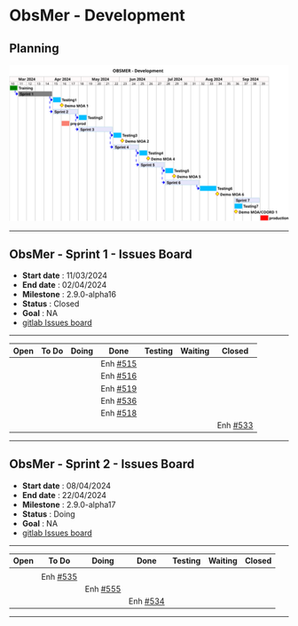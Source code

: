 # ObsMer - Development

## Planning

![ui-obsmer-planning](/projects/obsmer/not/images/refonte-obsmer-planning-sprints.svg)<!-- .element: style="width: 75%" -->

---

## ObsMer - Sprint 1 - Issues Board

- **Start date** : 11/03/2024
- **End date** : 02/04/2024
- **Milestone** : 2.9.0-alpha16
- **Status** : Closed
- **Goal** : NA
- [gitlab Issues board](https://gitlab.ifremer.fr/sih-public/sumaris/sumaris-app/-/boards/873?milestone_title=2.9.0-alpha16)

---

| **Open** | **To Do** | **Doing** |                                     **Done**                                      | **Testing** | **Waiting** | **Closed**                                                                        |
|----------|-----------|-----------|:---------------------------------------------------------------------------------:|-------------|-------------|-----------------------------------------------------------------------------------| 
|          |           |           |Enh [#515](https://gitlab.ifremer.fr/sih-public/sumaris/sumaris-app/-/issues/515)  |             |             |                                                                                   |
|          |           |           | Enh [#516](https://gitlab.ifremer.fr/sih-public/sumaris/sumaris-app/-/issues/516) |             |             |                                                                                   |            
|          |           |           | Enh [#519](https://gitlab.ifremer.fr/sih-public/sumaris/sumaris-app/-/issues/519) |             |             |                                                                                   |            
|          |           |           | Enh [#536](https://gitlab.ifremer.fr/sih-public/sumaris/sumaris-app/-/issues/536) |             |             |                                                                                   |            
|          |           |           | Enh [#518](https://gitlab.ifremer.fr/sih-public/sumaris/sumaris-app/-/issues/518) |             |             |                                                                                   |            
|          |           |           |                                                                                   |             |             | Enh [#533](https://gitlab.ifremer.fr/sih-public/sumaris/sumaris-app/-/issues/533) |
<!-- .element: class="font-size-small" -->

---

## ObsMer - Sprint 2 - Issues Board

- **Start date** : 08/04/2024
- **End date** : 22/04/2024
- **Milestone** : 2.9.0-alpha17
- **Status** : Doing
- **Goal** : NA
- [gitlab Issues board](https://gitlab.ifremer.fr/sih-public/sumaris/sumaris-app/-/boards/873?milestone_title=2.9.0-alpha17)

---

| **Open**                                                                           | **To Do**                                                                         | **Doing**                                                                         | **Done**                                                                          | **Testing** | **Waiting** | **Closed** |
|------------------------------------------------------------------------------------|-----------------------------------------------------------------------------------|-----------------------------------------------------------------------------------|-----------------------------------------------------------------------------------|-------------|-------------|------------| 
|  |                                                                                   |                                                                                   |                                                                                   |             |             |            |
|  | Enh [#535](https://gitlab.ifremer.fr/sih-public/sumaris/sumaris-app/-/issues/535) |                                                                                   |                                                                                   |             |             |            | 
|  |                                                                                   | Enh [#555](https://gitlab.ifremer.fr/sih-public/sumaris/sumaris-app/-/issues/555) |                                                                                   |             |             |            |
|  |                                                                                   |  | Enh [#534](https://gitlab.ifremer.fr/sih-public/sumaris/sumaris-app/-/issues/534) |             |             |            |

<!-- .element: class="font-size-small" -->

---
